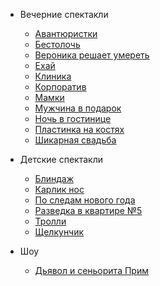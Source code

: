 * Вечерние спектакли
  * [Авантюристки](perfomances/avanturistki/)
  * [Бестолочь](perfomances/bestoloch/)
  * [Вероника решает умереть](perfomances/veronika/)
  * [Ехай](perfomances/ehai/)
  * [Клиника](perfomances/klinika/)
  * [Корпоратив](perfomances/korporativ/)
  * [Мамки](perfomances/mamki/)
  * [Мужчина в подарок](perfomances/mujchina/)
  * [Ночь в гостинице](perfomances/gostinica/)
  * [Пластинка на костях](perfomances/plastinka/)
  * [Шикарная свадьба](perfomances/svadba/)
  
* Детские спектакли
  * [Блиндаж](perfomances/blindaj/)
  * [Карлик нос](perfomances/karlik/)
  * [По следам нового года](perfomances/sng/)
  * [Разведка в квартире №5](perfomances/razvedka/)
  * [Тролли](perfomances/trolli/)
  * [Щелкунчик](perfomances/schelkunchik/)

* Шоу
  * [Дьявол и сеньорита Прим](perfomances/disp/)